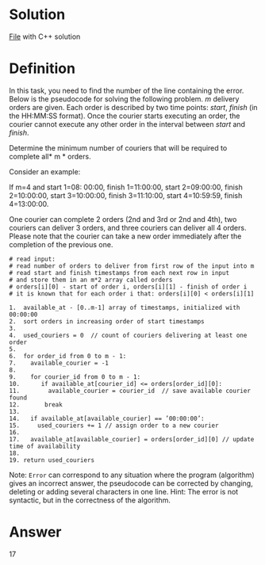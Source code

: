 # Solution

[File](../task_f.cpp) with C++ solution

# Definition

In this task, you need to find the number of the line containing the error.
Below is the pseudocode for solving the following problem.
*m* delivery orders are given. Each order is described by two time points: *start*, *finish* (in the HH:MM:SS format). Once the courier starts executing an order, the courier cannot execute any other order in the interval between *start* and *finish*.

Determine the minimum number of couriers that will be required to complete all* m * orders.

Consider an example:

If m=4 and
start 1=08: 00:00, finish 1=11:00:00,
start 2=09:00:00, finish 2=10:00:00,
start 3=10:00:00, finish 3=11:10:00,
start 4=10:59:59, finish 4=13:00:00.

One courier can complete 2 orders (2nd and 3rd or 2nd and 4th), two couriers can deliver 3 orders, and three couriers can deliver all 4 orders.
Please note that the courier can take a new order immediately after the completion of the previous one.

 
    # read input:  
    # read number of orders to deliver from first row of the input into m  
    # read start and finish timestamps from each next row in input  
    # and store them in an m*2 array called orders  
    # orders[i][0] - start of order i, orders[i][1] - finish of order i  
    # it is known that for each order i that: orders[i][0] < orders[i][1]  
    
    1.  available_at - [0..m-1] array of timestamps, initialized with 00:00:00  
    2.  sort orders in increasing order of start timestamps  
    3.  
    4.  used_couriers = 0  // count of couriers delivering at least one order  
    5.  
    6.  for order_id from 0 to m - 1:  
    7.    available_courier = -1  
    8.  
    9.    for courier_id from 0 to m - 1:  
    10.      if available_at[courier_id] <= orders[order_id][0]:  
    11.        available_courier = courier_id  // save available courier found  
    12.       break  
    13.  
    14.   if available_at[available_courier] == ’00:00:00’:  
    15.     used_couriers += 1 // assign order to a new courier  
    16.  
    17.   available_at[available_courier] = orders[order_id][0] // update time of availability  
    18.  
    19. return used_couriers

Note: `Error` can correspond to any situation where the program (algorithm) gives an incorrect answer, the pseudocode can be corrected by changing, deleting or adding several characters in one line.
Hint: The error is not syntactic, but in the correctness of the algorithm.

# Answer

17